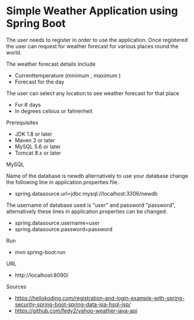 # Simple Weather Application using Spring Boot
The user needs to register in order to use the application.
Once registered the user can request for weather forecast for various places round the world.

The weather forecast details include
 - Currenttemperature (minimum , maximum )
 - Forecast for the day
 
The user can select any location to see weather forecast for that place
 - For # days
 - In degrees celsius or fahrenheit
 
Prerequisites
 - JDK 1.8 or later
 - Maven 3 or later
 - MySQL 5.6 or later
 - Tomcat 8.x or later
 
MySQL

 Name of the database is newdb alternatively to use your database change the following line in application.properties file.
 - spring.datasource.url=jdbc:mysql://localhost:3306/newdb

 The username of database used is "user" and password "password", alternatively these lines in application.properties can be changed.
 - spring.datasource.username=user
 - spring.datasource.password=password

Run
 - mvn spring-boot:run 

URL
 -  http://localhost:8090/
 
 Sources
 -   https://hellokoding.com/registration-and-login-example-with-spring-security-spring-boot-spring-data-jpa-hsql-jsp/
 -   https://github.com/fedy2/yahoo-weather-java-api



